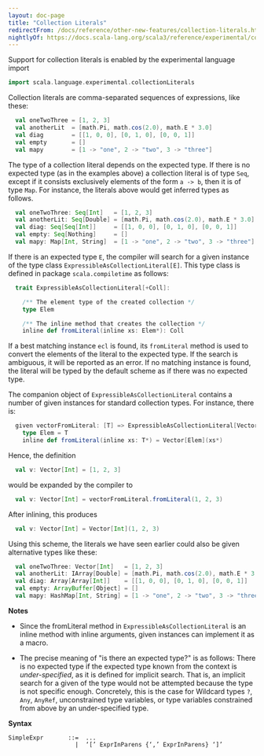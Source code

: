 ```yaml
---
layout: doc-page
title: "Collection Literals"
redirectFrom: /docs/reference/other-new-features/collection-literals.html
nightlyOf: https://docs.scala-lang.org/scala3/reference/experimental/collection-literals.html
---
```



Support for collection literals is enabled by the experimental language import
```scala
import scala.language.experimental.collectionLiterals
```
Collection literals are comma-separated sequences of expressions, like these:
```scala
  val oneTwoThree = [1, 2, 3]
  val anotherLit  = [math.Pi, math.cos(2.0), math.E * 3.0]
  val diag        = [[1, 0, 0], [0, 1, 0], [0, 0, 1]]
  val empty       = []
  val mapy        = [1 -> "one", 2 -> "two", 3 -> "three"]
```
The type of a collection literal depends on the expected type. If there is no expected type (as in the examples above) a collection literal is of type `Seq`, except if it consists exclusively elements of the form `a -> b`, then it is of type `Map`. For instance, the literals above would
get inferred types as follows.
```scala
  val oneTwoThree: Seq[Int]   = [1, 2, 3]
  val anotherLit: Seq[Double] = [math.Pi, math.cos(2.0), math.E * 3.0]
  val diag: Seq[Seq[Int]]     = [[1, 0, 0], [0, 1, 0], [0, 0, 1]]
  val empty: Seq[Nothing]     = []
  val mapy: Map[Int, String]  = [1 -> "one", 2 -> "two", 3 -> "three"]
```
If there is an expected type `E`, the compiler will search for a given instance of the
type class `ExpressibleAsCollectionLiteral[E]`. This type class is defined in package `scala.compiletime` as follows:
```scala
  trait ExpressibleAsCollectionLiteral[+Coll]:

    /** The element type of the created collection */
    type Elem

    /** The inline method that creates the collection */
    inline def fromLiteral(inline xs: Elem*): Coll
```
If a best matching instance `ecl` is found, its `fromLiteral` method is used to convert
the elements of the literal to the expected type. If the search is ambiguous, it will be
reported as an error. If no matching instance is found, the literal will be typed by the default scheme as if there was no expected type.

The companion object of `ExpressibleAsCollectionLiteral` contains a number of given instances for standard collection types. For instance, there is:
```scala
  given vectorFromLiteral: [T] => ExpressibleAsCollectionLiteral[Vector[T]]:
    type Elem = T
    inline def fromLiteral(inline xs: T*) = Vector[Elem](xs*)
```
Hence, the definition
```scala
  val v: Vector[Int] = [1, 2, 3]
```
would be expanded by the compiler to
```scala
  val v: Vector[Int] = vectorFromLiteral.fromLiteral(1, 2, 3)
```
After inlining, this produces
```scala
  val v: Vector[Int] = Vector[Int](1, 2, 3)
```
Using this scheme, the literals we have seen earlier could also be given alternative types like these:
```scala
  val oneTwoThree: Vector[Int]   = [1, 2, 3]
  val anotherLit: IArray[Double] = [math.Pi, math.cos(2.0), math.E * 3.0]
  val diag: Array[Array[Int]]    = [[1, 0, 0], [0, 1, 0], [0, 0, 1]]
  val empty: ArrayBuffer[Object] = []
  val mapy: HashMap[Int, String] = [1 -> "one", 2 -> "two", 3 -> "three"]
```

**Notes**

 - Since the fromLiteral method in `ExpressibleAsCollectionLiteral` is an inline method with inline arguments, given instances can implement it as a macro.

 - The precise meaning of "is there an expected type?" is as follows: There is no expected
   type if the expected type known from the context is _under-specified_, as it is defined for
   implicit search. That is, an implicit search for a given of the type would not be
   attempted because the type is not specific enough. Concretely, this is the case for Wildcard types `?`, `Any`, `AnyRef`, unconstrained type variables, or type variables constrained from above by an under-specified type.

**Syntax**

```
SimpleExpr       ::=  ...
                   |  ‘[’ ExprInParens {‘,’ ExprInParens} ‘]’
```
